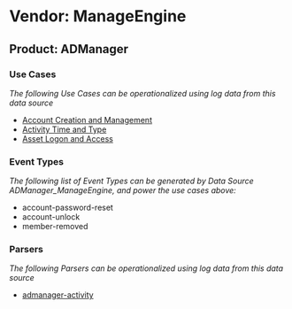 Vendor: ManageEngine
====================
Product: ADManager
------------------

### Use Cases

_The following Use Cases can be operationalized using log data from this data source_

* [Account Creation and Management](../UseCases/usecase_account_creation_and_management.md)
* [Activity Time  and Type](../UseCases/usecase_activity_time__and_type.md)
* [Asset Logon and Access](../UseCases/usecase_asset_logon_and_access.md)


### Event Types

_The following list of Event Types can be generated by Data Source ADManager_ManageEngine, and power the use cases above:_

- account-password-reset
- account-unlock
- member-removed


### Parsers

_The following Parsers can be operationalized using log data from this data source_

* [admanager-activity](../Parsers/parserContent_admanager-activity.md)
